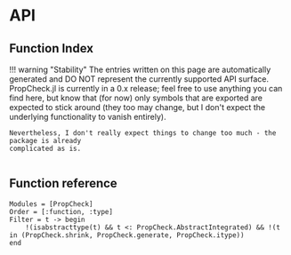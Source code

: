 # API

## Function Index

!!! warning "Stability"
    The entries written on this page are automatically generated and DO NOT represent
    the currently supported API surface. PropCheck.jl is currently in a 0.x release;
    feel free to use anything you can find here, but know that (for now) only
    symbols that are exported are expected to stick around (they too may change, but I
    don't expect the underlying functionality to vanish entirely).

    Nevertheless, I don't really expect things to change too much - the package is already
    complicated as is.

```@index
```

## Function reference

```@autodocs
Modules = [PropCheck]
Order = [:function, :type]
Filter = t -> begin
    !(isabstracttype(t) && t <: PropCheck.AbstractIntegrated) && !(t in (PropCheck.shrink, PropCheck.generate, PropCheck.itype))
end
```
